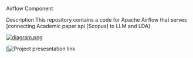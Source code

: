 Airflow Component

Description
This repository contains a code for Apache Airflow that serves [connecting Academic paper api [Scopus] to LLM and LDA].

[![diagram.png](https://i.postimg.cc/1tRdBxzJ/diagram.png)](https://postimg.cc/d7XnQxry)


[![Project presesntation link](https://www.youtube.com/watch?v=wCCoX4e-Cdk)
